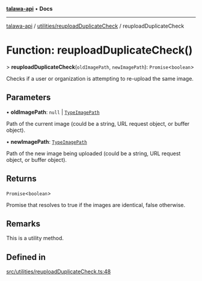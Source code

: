 [**talawa-api**](../../../README.md) • **Docs**

***

[talawa-api](../../../modules.md) / [utilities/reuploadDuplicateCheck](../README.md) / reuploadDuplicateCheck

# Function: reuploadDuplicateCheck()

\> **reuploadDuplicateCheck**(`oldImagePath`, `newImagePath`): `Promise`\<`boolean`\>

Checks if a user or organization is attempting to re-upload the same image.

## Parameters

• **oldImagePath**: `null` \| [`TypeImagePath`](../type-aliases/TypeImagePath.md)

Path of the current image (could be a string, URL request object, or buffer object).

• **newImagePath**: [`TypeImagePath`](../type-aliases/TypeImagePath.md)

Path of the new image being uploaded (could be a string, URL request object, or buffer object).

## Returns

`Promise`\<`boolean`\>

Promise that resolves to true if the images are identical, false otherwise.

## Remarks

This is a utility method.

## Defined in

[src/utilities/reuploadDuplicateCheck.ts:48](https://github.com/PalisadoesFoundation/talawa-api/blob/67d017fd9312183a6b2bae1b160bc814f56ab5c2/src/utilities/reuploadDuplicateCheck.ts#L48)
